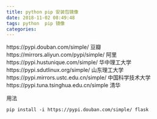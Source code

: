 ```yaml
---
title: python pip 安装包镜像
date: 2018-11-02 08:49:48
tags: python  pip 镜像
categories: 
---
```


<!--more-->

<p>https://pypi.douban.com/simple/ 豆瓣<br />
https://mirrors.aliyun.com/pypi/simple/ 阿里<br />
https://pypi.hustunique.com/simple/ 华中理工大学<br />
https://pypi.sdutlinux.org/simple/ 山东理工大学<br />
https://pypi.mirrors.ustc.edu.cn/simple/ 中国科学技术大学<br />
https://pypi.tuna.tsinghua.edu.cn/simple 清华</p>

<p>用法</p>

<pre class="has">
<code class="language-python">pip install -i https://pypi.douban.com/simple/ flask</code></pre>

<p> </p>
